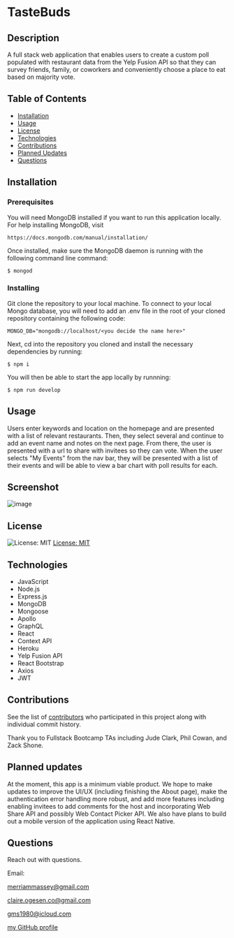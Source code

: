 # TasteBuds

## Description

A full stack web application that enables users to create a custom poll populated with restaurant data from the Yelp Fusion API so that they can survey friends, family, or coworkers and conveniently choose a place to eat based on majority vote.

## Table of Contents

- [Installation](#installation)
- [Usage](#usage)
- [License](#license)
- [Technologies](#technologies)
- [Contributions](#contributions)
- [Planned Updates](#plannedupdates)
- [Questions](#questions)

## Installation

### Prerequisites

You will need MongoDB installed if you want to run this application locally. For help installing MongoDB, visit
````
https://docs.mongodb.com/manual/installation/
````
Once installed, make sure the MongoDB daemon is running with the following command line command:
````
$ mongod
````

### Installing

Git clone the repository to your local machine. To connect to your local Mongo database, you will need to add an .env file in the root of your cloned repository containing the following code:
````
MONGO_DB="mongodb://localhost/<you decide the name here>"
````

Next, cd into the repository you cloned and install the necessary dependencies by running:
````
$ npm i
````

You will then be able to start the app locally by runnning:
````
$ npm run develop
````

## Usage

Users enter keywords and location on the homepage and are presented with a list of relevant restaurants. Then, they select several and continue to add an event name and notes on the next page. From there, the user is presented with a url to share with invitees so they can vote. When the user selects "My Events" from the nav bar, they will be presented with a list of their events and will be able to view a bar chart with poll results for each.

## Screenshot

![image](https://user-images.githubusercontent.com/77468612/124701548-a4273300-dea3-11eb-9531-fac227f44bc2.png)

## License

![License: MIT](https://img.shields.io/badge/License-MIT-yellow.svg)
[License: MIT](https://opensource.org/licenses/MIT)

## Technologies

- JavaScript
- Node.js
- Express.js
- MongoDB
- Mongoose
- Apollo
- GraphQL
- React
- Context API
- Heroku
- Yelp Fusion API
- React Bootstrap
- Axios
- JWT

## Contributions

See the list of [contributors](https://github.com/merriammassey/tastebuds/graphs/contributors) who participated in this project along with individual commit history.

Thank you to Fullstack Bootcamp TAs including Jude Clark, Phil Cowan, and Zack Shone.

## Planned updates

At the moment, this app is a minimum viable product. We hope to make updates to improve the UI/UX (including finishing the About page), make the authentication error handling more robust, and add more features including enabling invitees to add comments for the host and incorporating Web Share API and possibly Web Contact Picker API. We also have plans to build out a mobile version of the application using React Native.

## Questions

Reach out with questions.

Email:

merriammassey@gmail.com

claire.ogesen.co@gmail.com

gms1980@icloud.com

[my GitHub profile](https://github.com/merriammassey)
